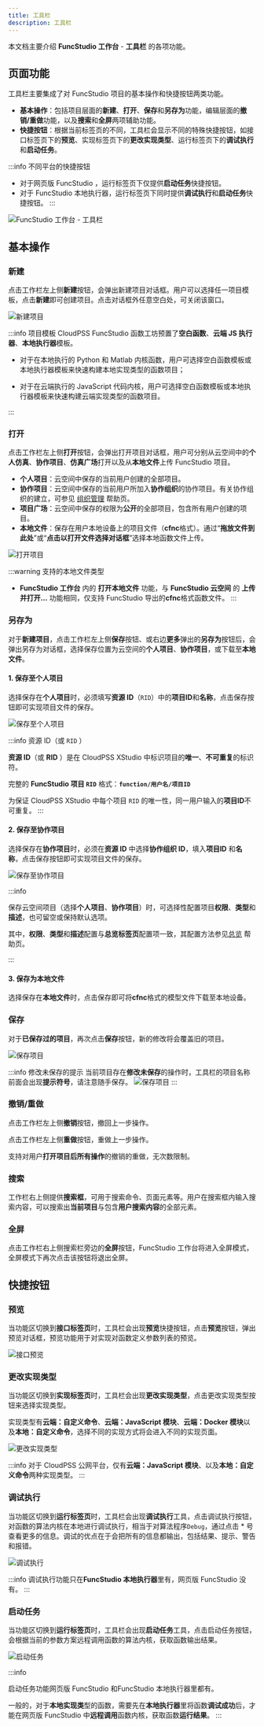 ```yaml
---
title: 工具栏
description: 工具栏
---
```


本文档主要介绍 **FuncStudio 工作台** - **工具栏** 的各项功能。

## 页面功能

工具栏主要集成了对 FuncStudio 项目的基本操作和快捷按钮两类功能。
+ **基本操作**：包括项目层面的**新建**、**打开**、**保存**和**另存为**功能，编辑层面的**撤销/重做**功能，以及**搜索**和**全屏**两项辅助功能。
+ **快捷按钮**：根据当前标签页的不同，工具栏会显示不同的特殊快捷按钮，如接口标签页下的**预览**、实现标签页下的**更改实现类型**、运行标签页下的**调试执行**和**启动任务**。

:::info 不同平台的快捷按钮
+ 对于网页版 FuncStudio ，运行标签页下仅提供**启动任务**快捷按钮。
+ 对于 FuncStudio 本地执行器，运行标签页下同时提供**调试执行**和**启动任务**快捷按钮。
:::

![FuncStudio 工作台 - 工具栏](./1-1.png)

## 基本操作

### 新建

点击工作栏左上侧**新建**按钮，会弹出新建项目对话框。用户可以选择任一项目模板，点击**新建**即可创建项目。点击对话框外任意空白处，可关闭该窗口。

![新建项目](./2.png)

:::info 项目模板
CloudPSS FuncStudio 函数工坊预置了**空白函数**、**云端 JS 执行器**、**本地执行器**模板。

+ 对于在本地执行的 Python 和 Matlab 内核函数，用户可选择空白函数模板或本地执行器模板来快速构建本地实现类型的函数项目；
  
+ 对于在云端执行的 JavaScript 代码内核，用户可选择空白函数模板或本地执行器模板来快速构建云端实现类型的函数项目。

:::

### 打开

点击工作栏左上侧**打开**按钮，会弹出打开项目对话框，用户可分别从云空间中的**个人仿真**、**协作项目**、**仿真广场**打开以及从**本地文件**上传 FuncStudio 项目。
+ **个人项目**：云空间中保存的当前用户创建的全部项目。
+ **协作项目**：云空间中保存的当前用户所加入**协作组织**的协作项目。有关协作组织的建立，可参见 [组织管理](../../../../50-user-center/40-general-account-settings/40-organization-management/index.md "组织管理") 帮助页。
+ **项目广场**：云空间中保存的权限为**公开**的全部项目，包含所有用户创建的项目。
+ **本地文件**：保存在用户本地设备上的项目文件（**cfnc**格式）。通过“**拖放文件到此处**”或“**点击以打开文件选择对话框**”选择本地函数文件上传。

![打开项目](./3.png)

:::warning 支持的本地文件类型
+ **FuncStudio 工作台** 内的 **打开本地文件** 功能，与 **FuncStudio 云空间** 的 **上传并打开...** 功能相同，仅支持 FuncStudio 导出的**cfnc**格式函数文件。
:::

### 另存为

对于**新建项目**，点击工作栏左上侧**保存**按钮、或右边**更多**弹出的**另存为**按钮后，会弹出另存为对话框，选择保存位置为云空间的**个人项目**、**协作项目**，或下载至**本地文件**。

#### 1. 保存至个人项目

选择保存在**个人项目**时，必须填写**资源 ID**（`RID`）中的**项目ID**和**名称**，点击保存按钮即可实现项目文件的保存。

![保存至个人项目](./4-1.png)


:::info 资源 ID（或 `RID` ）

**资源 ID**（或 **RID** ）是在 CloudPSS XStudio 中标识项目的**唯一**、**不可重复**的标识符。

完整的 **FuncStudio 项目 `RID`** 格式：**`function/用户名/项目ID`**

为保证 CloudPSS XStudio 中每个项目 `RID` 的唯一性，同一用户输入的**项目ID**不可重复。
:::

#### 2. 保存至协作项目

选择保存在**协作项目**时，必须在**资源 ID** 中选择**协作组织 ID**，填入**项目ID** 和**名称**，点击保存按钮即可实现项目文件的保存。

![保存至协作项目](./4-2.png)

:::info

保存云空间项目（选择**个人项目**、**协作项目**）时，可选择性配置项目**权限**、**类型**和**描述**，也可留空或保持默认选项。

其中，**权限**、**类型**和**描述**配置与**总览标签页**配置项一致，其配置方法参见[总览](../20-function-zone/10-summary-tab/index.md) 帮助页。

:::

#### 3. 保存为本地文件

选择保存在**本地文件**时，点击保存即可将**cfnc**格式的模型文件下载至本地设备。


### 保存

对于**已保存过的项目**，再次点击**保存**按钮，新的修改将会覆盖旧的项目。

![保存项目](./4-3.png)

:::info 修改未保存的提示
当前项目存在**修改未保存**的操作时，工具栏的项目名称前面会出现**提示符号**，请注意随手保存。
![保存项目](./4-4.png)
:::

### 撤销/重做

点击工作栏左上侧**撤销**按钮，撤回上一步操作。

点击工作栏左上侧**重做**按钮，重做上一步操作。

支持对用户**打开项目后所有操作**的撤销的重做，无次数限制。

### 搜索

工作栏右上侧提供**搜索框**，可用于搜索命令、页面元素等。用户在搜索框内输入搜索内容，可以搜索出**当前项目**与包含**用户搜索内容**的全部元素。


### 全屏

点击工作栏右上侧搜索栏旁边的**全屏**按钮，FuncStudio 工作台将进入全屏模式，全屏模式下再次点击该按钮将退出全屏。


## 快捷按钮

### 预览

当功能区切换到**接口标签页**时，工具栏会出现**预览**快捷按钮，点击**预览**按钮，弹出预览对话框，预览功能用于对实现对函数定义参数列表的预览。

![接口预览](./5.png)

### 更改实现类型

当功能区切换到**实现标签页**时，工具栏会出现**更改实现类型**，点击更改实现类型按钮来选择实现类型。

实现类型有**云端：自定义命令**、**云端：JavaScript 模块**、**云端：Docker 模块**以及**本地：自定义命令**，选择不同的实现方式将会进入不同的实现页面。

![更改实现类型](./6-1.png)

:::info
对于 CloudPSS 公网平台，仅有**云端：JavaScript 模块**、以及**本地：自定义命令**两种实现类型。
:::

### 调试执行

当功能区切换到**运行标签页**时，工具栏会出现**调试执行**工具，点击调试执行按钮，对函数的算法内核在本地进行调试执行，相当于对算法程序`Debug`，通过点击 * 号查看更多的信息。调试的优点在于会把所有的信息都输出，包括结果、提示、警告和报错。

![调试执行](./6.png)

:::info
调试执行功能只在**FuncStudio 本地执行器**里有，网页版 FuncStudio 没有。
:::

### 启动任务

当功能区切换到**运行标签页**时，工具栏会出现**启动任务**工具，点击启动任务按钮，会根据当前的参数方案远程调用函数的算法内核，获取函数输出结果。

![启动任务](./7.png)

:::info

启动任务功能网页版 FuncStudio 和FuncStudio 本地执行器里都有。

一般的，对于**本地实现类**型的函数，需要先在**本地执行器**里将函数**调试成功**后，才能在网页版 FuncStudio 中**远程调用**函数内核，获取函数**运行结果**。
:::

